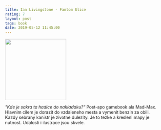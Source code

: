 ```yaml
---
title: Ian Livingstone - Fantom Ulice
rating: 7
layout: post
tags: book
date: 2019-05-12 11:45:00
---
```

<img width="200" src="https://vignette.wikia.nocookie.net/fightingfantasy/images/7/79/Figfan13n.jpg" />
<p>
<i>"Kde je sakra ta hadice do nakladaku?"</i>
Post-apo gamebook ala Mad-Max. Hlavnim cilem je dorazit do vzdaleneho mesta a vymenit benzin za obili. Kazdy sebrany kanistr je zivotne dulezity. Je to tezke a kresleni mapy je nutnost. Udalosti i ilustrace jsou skvele.
</p>
